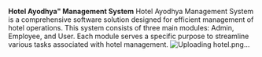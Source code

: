 **Hotel Ayodhya" Management System**
Hotel Ayodhya Management System is a comprehensive software solution designed for efficient management of hotel operations. This system consists of three main modules: Admin, Employee, and User. Each module serves a specific purpose to streamline various tasks associated with hotel management.
![Uploading hotel.png…]()

